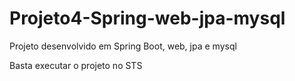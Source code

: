 # Projeto4-Spring-web-jpa-mysql
Projeto desenvolvido em Spring Boot, web, jpa e mysql

Basta executar o projeto no STS
